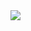 <img src='http://8qmypw.bay.livefilestore.com/y1ptR8hy247o0_CLK2VoQjnCBz8zwD0IC2yZ536de_6WtPv6wqF1f9WFs1F1VjvsqmVT8j935XaUs2aTHlX2H6GL2k9sS0f1Xkx/msbuild_lm.png' />